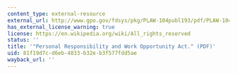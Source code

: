 ```yaml
---
content_type: external-resource
external_url: http://www.gpo.gov/fdsys/pkg/PLAW-104publ193/pdf/PLAW-104publ193.pdf
has_external_license_warning: true
license: https://en.wikipedia.org/wiki/All_rights_reserved
status: ''
title: '"Personal Responsibility and Work Opportunity Act." (PDF)'
uid: 81f19d7c-d6eb-4833-b32e-b3f577fdd5ae
wayback_url: ''
---
```

